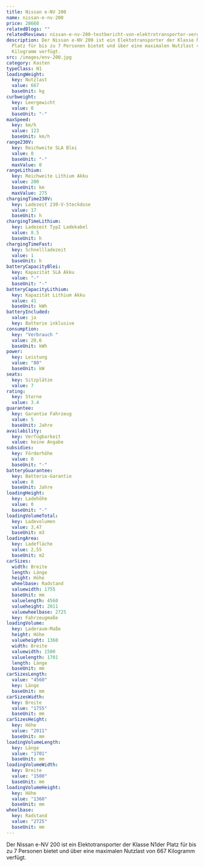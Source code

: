 ```yaml
---
title: Nissan e-NV 200
name: nissan-e-nv-200
price: 28660
relatedBlogs: ""
relatedReviews: nissan-e-nv-200-testbericht-von-elektrotransporter-vergleich
description: Der Nissan e-NV 200 ist ein Elektotransporter der Klasse N1der
  Platz für bis zu 7 Personen bietet und über eine maximalen Nutzlast von 667
  Kilogramm verfügt.
src: /images/env-200.jpg
category: Kasten
typeClass: N1
loadingWeight:
  key: Nutzlast
  value: 667
  baseUnit: kg
curbweight:
  key: Leergewicht
  value: 0
  baseUnit: "-"
maxSpeed:
  key: km/h
  value: 123
  baseUnit: km/h
range230V:
  key: Reichweite SLA Blei
  value: 0
  baseUnit: "-"
  maxValue: 0
rangeLithium:
  key: Reichweite Lithium Akku
  value: 200
  baseUnit: km
  maxValue: 275
chargingTime230V:
  key: Ladezeit 230-V-Steckdose
  value: 17
  baseUnit: h
chargingTimeLithium:
  key: Ladezeit Typ2 Ladekabel
  value: 8.5
  baseUnit: h
chargingTimeFast:
  key: Schnellladezeit
  value: 1
  baseUnit: h
batteryCapacityBlei:
  key: Kapazität SLA Akku
  value: "-"
  baseUnit: "-"
batteryCapacityLithium:
  key: Kapazität Lithium Akku
  value: 41
  baseUnit: kWh
batteryIncluded:
  value: ja
  key: Batterie inklusive
consumption:
  key: "Verbrauch "
  value: 20,6
  baseUnit: kWh
power:
  key: Leistung
  value: "80"
  baseUnit: kW
seats:
  key: Sitzplätze
  value: 7
rating:
  key: Sterne
  value: 3.4
guarantee:
  key: Garantie Fahrzeug
  value: 5
  baseUnit: Jahre
availability:
  key: Verfügbarkeit
  value: keine Angabe
subsidies:
  key: Förderhöhe
  value: 0
  baseUnit: "-"
batteryGuarantee:
  key: Batterie-Garantie
  value: 8
  baseUnit: Jahre
loadingHeight:
  key: Ladehöhe
  value: 0
  baseUnit: "-"
loadingVolumeTotal:
  key: Ladevolumen
  value: 3,47
  baseUnit: m3
loadingArea:
  key: Ladefläche
  value: 2,55
  baseUnit: m2
carSizes:
  width: Breite
  length: Länge
  height: Höhe
  wheelbase: Radstand
  valuewidth: 1755
  baseUnit: mm
  valuelength: 4560
  valueheight: 2011
  valuewheelbase: 2725
  key: Fahrzeugmaße
loadingVolume:
  key: Laderaum-Maße
  height: Höhe
  valueheight: 1360
  width: Breite
  valuewidth: 1500
  valuelength: 1701
  length: Länge
  baseUnit: mm
carSizesLength:
  value: "4560"
  key: Länge
  baseUnit: mm
carSizesWidth:
  key: Breite
  value: "1755"
  baseUnit: mm
carSizesHeight:
  key: Höhe
  value: "2011"
  baseUnit: mm
loadingVolumeLength:
  key: Länge
  value: "1701"
  baseUnit: mm
loadingVolumeWidth:
  key: Breite
  value: "1500"
  baseUnit: mm
loadingVolumeHeight:
  key: Höhe
  value: "1360"
  baseUnit: mm
wheelbase:
  key: Radstand
  value: "2725"
  baseUnit: mm
---
```

Der Nissan e-NV 200 ist ein Elektotransporter der Klasse N1der Platz für bis zu 7 Personen bietet und über eine maximalen Nutzlast von 667 Kilogramm verfügt.